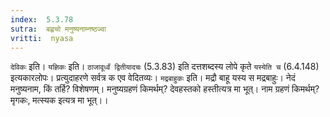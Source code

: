 ```yaml
---
index:  5.3.78
sutra:  बह्वचो मनुष्यनाम्नष्ठज्वा
vritti:  nyasa
---
```


`देविकः` इति। `यज्ञिकः` इति। `ठाजावूर्ध्वं द्वितीयादचः` (5.3.83) इति दत्तशब्दस्य लोपे कृते `यस्येति च` (6.4.148) इत्यकारलोपः।
प्रत्युदाहरणे सर्वत्र क एव वेदितव्यः। `मद्रबाहुकः` इति। मद्रौ बाहू यस्य स मद्रबाहुः। नेदं मनुष्यनाम, किं तर्हि? विशेषणम्।
मनुष्यग्रहणं किमर्थम्? देवहस्तको हस्तीत्यत्र मा भूत्। नाम ग्रहणं किमर्थम्? मृगकः, मत्स्यक इत्यत्र मा भूत्।।

